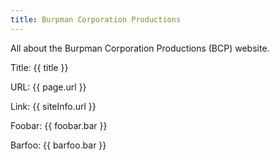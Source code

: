 ```yaml
---
title: Burpman Corporation Productions
---
```

All about the Burpman Corporation Productions (BCP) website.

Title: {{ title }}

URL: {{ page.url }}

Link: {{ siteInfo.url }}

Foobar: {{ foobar.bar }}

Barfoo: {{ barfoo.bar }}
